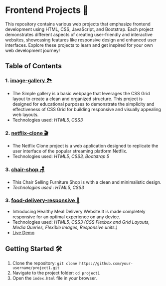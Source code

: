 # Frontend Projects 🚀
This repository contains various web projects that emphasize frontend development using HTML, CSS, JavaScript, and Bootstrap. Each project demonstrates different aspects of creating user-friendly and interactive websites, showcasing features like responsive design and enhanced user interfaces. Explore these projects to learn and get inspired for your own web development journey!
## Table of Contents
### 1. [image-gallery 🏞️](https://github.com/RushniEmil/frontend-projects/tree/main/1-image-gallery)
  - The Simple gallery is a basic webpage that leverages the CSS Grid layout to create a clean and organized structure. This project is designed for educational purposes to demonstrate the simplicity and effectiveness of CSS Grid for building responsive and visually appealing web layouts.
  - Technologies used: *HTML5, CSS3*
### 2. [netflix-clone 🎬](https://github.com/RushniEmil/frontend-projects/tree/main/2-netflix-clone)
  - The Netflix Clone project is a web application designed to replicate the user interface of the popular streaming platform Netflix.
  - Technologies used: *HTML5, CSS3, Bootstrap 5*
### 3. [chair-shop 🪑](https://github.com/RushniEmil/frontend-projects/tree/main/3-chair-shop)
  - This Chair Selling Furniture Shop is with a clean and minimalistic design.
  - *Technologies used* : *HTML5, CSS3*
### 3. [food-delivery-responsive 🥘](https://github.com/RushniEmil/frontend-projects/tree/main/4-food-delivery-responsive)
  - Introducing Healthy Meal Delivery Website.It is made completely responsive for an optimal experience on any device. 
  - Technologies used: *HTML5, CSS3 (CSS Flexbox and Grid Layouts, Media Queries, Flexible Images, Responsive units.)*
  - [Live Demo](#) <!-- Add the deployed link here -->
## Getting Started 🛠️
1. Clone the repository: `git clone https://github.com/your-username/project1.git`
2. Navigate to the project folder: `cd project1`
3. Open the `index.html` file in your browser.
